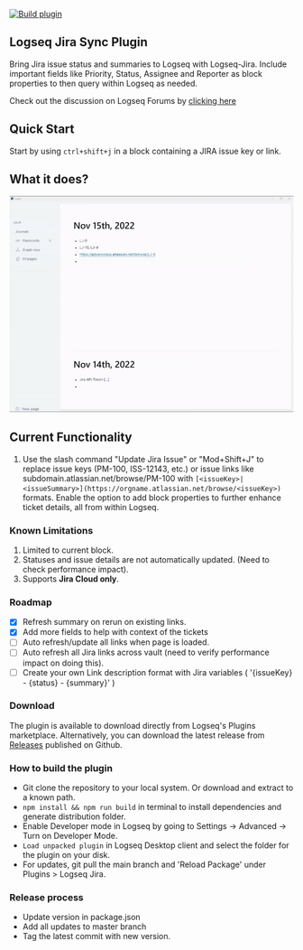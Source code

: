 [![Build plugin](https://github.com/adyscorpius/logseq-jira/actions/workflows/publish.yml/badge.svg)](https://github.com/adyscorpius/logseq-jira/actions/workflows/publish.yml)

## Logseq Jira Sync Plugin

Bring Jira issue status and summaries to Logseq with Logseq-Jira. Include important fields like Priority, Status, Assignee and Reporter as block properties to then query within Logseq as needed.

Check out the discussion on Logseq Forums by [clicking here](https://discuss.logseq.com/t/logseq-jira-plugin/12414?u=adit)

## Quick Start

Start by using `ctrl+shift+j` in a block containing a JIRA issue key or link.

## What it does?

![Demo](./demo.gif)

## Current Functionality

1. Use the slash command "Update Jira Issue" or "Mod+Shift+J" to replace issue keys (PM-100, ISS-12143, etc.) or issue links like subdomain.atlassian.net/browse/PM-100 with `[<issueKey>|<issueSummary>](https://orgname.atlassian.net/browse/<issueKey>)` formats. Enable the option to add block properties to further enhance ticket details, all from within Logseq.

### Known Limitations

1. Limited to current block.
2. Statuses and issue details are not automatically updated. (Need to check performance impact).
3. Supports **Jira Cloud only**. 

### Roadmap

- [x]  Refresh summary on rerun on existing links.
- [x]  Add more fields to help with context of the tickets
- [ ]  Auto refresh/update all links when page is loaded.
- [ ]  Auto refresh all Jira links across vault (need to verify performance impact on doing this).
- [ ]  Create your own Link description format with Jira variables ( '{issueKey} - {status} - {summary}' )

### Download

The plugin is available to download directly from Logseq's Plugins marketplace. Alternatively, you can download the latest release from [Releases](https://github.com/adyscorpius/logseq-jira/releases) published on Github.

### How to build the plugin

- Git clone the repository to your local system. Or download and extract to a known path.
- `npm install && npm run build` in terminal to install dependencies and generate distribution folder.
- Enable Developer mode in Logseq by going to Settings -> Advanced -> Turn on Developer Mode.
- `Load unpacked plugin` in Logseq Desktop client and select the folder for the plugin on your disk.
- For updates, git pull the main branch and 'Reload Package' under Plugins > Logseq Jira.

### Release process

- Update version in package.json
- Add all updates to master branch
- Tag the latest commit with new version.
